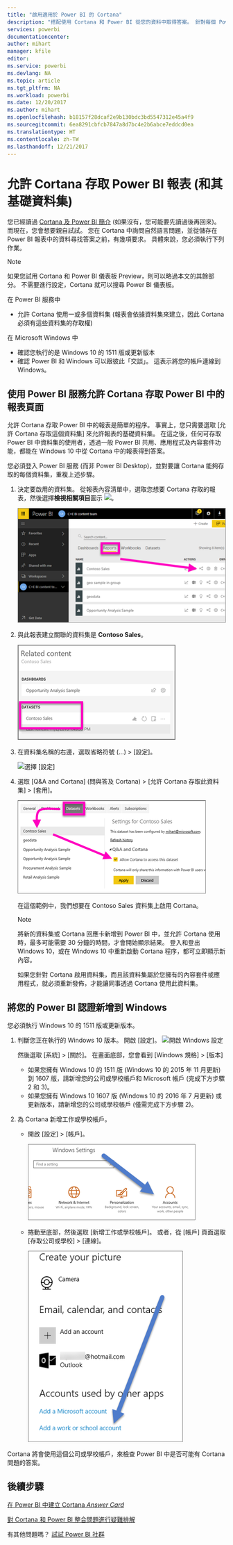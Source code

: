 ```yaml
---
title: "啟用適用於 Power BI 的 Cortana"
description: "搭配使用 Cortana 和 Power BI 從您的資料中取得答案。 針對每個 Power BI 資料集啟用 Cortana，然後允許 Cortana 從 Windows 裝置存取您的資料集。"
services: powerbi
documentationcenter: 
author: mihart
manager: kfile
editor: 
ms.service: powerbi
ms.devlang: NA
ms.topic: article
ms.tgt_pltfrm: NA
ms.workload: powerbi
ms.date: 12/20/2017
ms.author: mihart
ms.openlocfilehash: b18157f28dcaf2e9b130bdc3bd5547312e45a4f9
ms.sourcegitcommit: 6ea8291cbfcb7847a8d7bc4e2b6abce7eddcd0ea
ms.translationtype: HT
ms.contentlocale: zh-TW
ms.lasthandoff: 12/21/2017
---
```

# <a name="enable-cortana-to-access-power-bi-reports-and-their-underlying-datasets"></a>允許 Cortana 存取 Power BI 報表 (和其基礎資料集)
您已經讀過 [Cortana 及 Power BI 簡介](service-cortana-intro.md) (如果沒有，您可能要先讀過後再回來)。 而現在，您會想要親自試試。  您在 Cortana 中詢問自然語言問題，並從儲存在 Power BI 報表中的資料尋找答案之前，有幾項要求。 具體來說，您必須執行下列作業。

> [!NOTE]
> 如果您試用 Cortana 和 Power BI 儀表板 Preview，則可以略過本文的其餘部分。 不需要進行設定，Cortana 就可以搜尋 Power BI 儀表板。
> 
> 

在 Power BI 服務中

* 允許 Cortana 使用一或多個資料集 (報表會依據資料集來建立，因此 Cortana 必須有這些資料集的存取權)

在 Microsoft Windows 中

* 確認您執行的是 Windows 10 的 1511 版或更新版本
* 確認 Power BI 和 Windows 可以跟彼此「交談」。 這表示將您的帳戶連線到 Windows。

## <a name="use-power-bi-service-to-enable-cortana-to-access-report-pages-in-power-bi"></a>使用 Power BI 服務允許 Cortana 存取 Power BI 中的報表頁面
允許 Cortana 存取 Power BI 中的報表是簡單的程序。  事實上，您只需要選取 [允許 Cortana 存取這個資料集] 來允許報表的基礎資料集。 在這之後，任何可存取 Power BI 中資料集的使用者，透過一般 Power BI 共用、應用程式及內容套件功能，都能在 Windows 10 中從 Cortana 中的報表得到答案。

您必須登入 Power BI 服務 (而非 Power BI Desktop)，並對要讓 Cortana 能夠存取的每個資料集，重複上述步驟。

1. 決定要啟用的資料集。 從報表內容清單中，選取您想要 Cortana 存取的報表，然後選擇**檢視相關項目**圖示 ![](media/service-cortana-enable/power-bi-cortana-view-related-icon.png)。
   
    ![檢視相關內容](media/service-cortana-enable/power-bi-view-related.png)
2. 與此報表建立關聯的資料集是 **Contoso Sales**。
   
    ![Contoso Sales 資料集](media/service-cortana-enable/power-bi-identify-dataset.png)
3. 在資料集名稱的右邊，選取省略符號 (...) > [設定]。  
   
    ![選擇 [設定]](media/service-cortana-enable/power-bi-settings-cortana.png)
4. 選取 \[Q&A and Cortana] \(問與答及 Cortana) > [允許 Cortana 存取此資料集] > [套用]。
   
   ![Cortana 存取資料集](media/service-cortana-enable/power-bi-cortana-enable-new.png)
   
   在這個範例中，我們想要在 Contoso Sales 資料集上啟用 Cortana。
   
   > [!NOTE]
   > 將新的資料集或 Cortana 回應卡新增到 Power BI 中，並允許 Cortana 使用時，最多可能需要 30 分鐘的時間，才會開始顯示結果。 登入和登出 Windows 10，或在 Windows 10 中重新啟動 Cortana 程序，都可立即顯示新內容。
   > 
   > 如果您針對 Cortana 啟用資料集，而且該資料集屬於您擁有的內容套件或應用程式，就必須重新發佈，才能讓同事透過 Cortana 使用此資料集。
   > 
   > 

## <a name="add-your-power-bi-credentials-to-windows"></a>將您的 Power BI 認證新增到 Windows
您必須執行 Windows 10 的 1511 版或更新版本。

1. 判斷您正在執行的 Windows 10 版本。 開啟 [設定]。
    ![開啟 Windows 設定](media/service-cortana-enable/power-bi-cortana-windows.png)

    然後選取 [系統] > [關於]。 在畫面底部，您會看到 [Windows 規格] > [版本]

   * 如果您擁有 Windows 10 的 1511 版 (Windows 10 的 2015 年 11 月更新) 到 1607 版，請新增您的公司或學校帳戶和 Microsoft 帳戶 (完成下方步驟 2 和 3)。
   * 如果您擁有 Windows 10 1607 版 (Windows 10 的 2016 年 7 月更新) 或更新版本，請新增您的公司或學校帳戶 (僅需完成下方步驟 2)。
1. 為 Cortana 新增工作或學校帳戶。
   
   * 開啟 [設定] > [帳戶]。
     
       ![設定 - 帳戶](media/service-cortana-enable/power-bi-windows-accounts.png)
   * 捲動至底部，然後選取 [新增工作或學校帳戶]。 或者，從 [帳戶] 頁面選取 [存取公司或學校] > [連線]。
     
     ![新增公司帳戶](media/service-cortana-enable/power-bi-add-work-account2.png)

Cortana 將會使用這個公司或學校帳戶，來檢查 Power BI 中是否可能有 Cortana 問題的答案。

## <a name="next-steps"></a>後續步驟
[在 Power BI 中建立 Cortana *Answer Card*](service-cortana-answer-cards.md)

[對 Cortana 和 Power BI 整合問題進行疑難排解](service-cortana-troubleshoot.md)

有其他問題嗎？ [試試 Power BI 社群](http://community.powerbi.com/)

